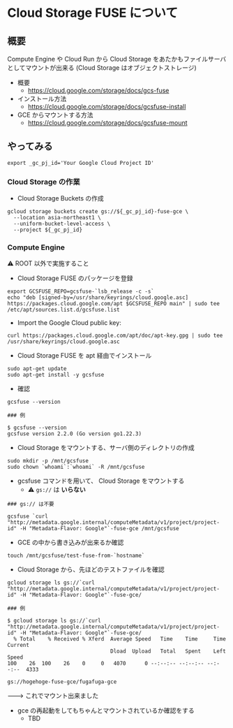 # Cloud Storage FUSE について

## 概要

Compute Engine や Cloud Run から Cloud Storage をあたかもファイルサーバとしてマウントが出来る (Cloud Storage はオブジェクトストレージ)

- 概要
  - https://cloud.google.com/storage/docs/gcs-fuse
- インストール方法
  - https://cloud.google.com/storage/docs/gcsfuse-install
- GCE からマウントする方法
  - https://cloud.google.com/storage/docs/gcsfuse-mount


## やってみる

```
export _gc_pj_id='Your Google Cloud Project ID'
```

### Cloud Storage の作業

- Cloud Storage Buckets の作成

```
gcloud storage buckets create gs://${_gc_pj_id}-fuse-gce \
  --location asia-northeast1 \
  --uniform-bucket-level-access \
  --project ${_gc_pj_id}
```

### Compute Engine

:warning: ROOT 以外で実施すること

- Cloud Storage FUSE のパッケージを登録

```
export GCSFUSE_REPO=gcsfuse-`lsb_release -c -s`
echo "deb [signed-by=/usr/share/keyrings/cloud.google.asc] https://packages.cloud.google.com/apt $GCSFUSE_REPO main" | sudo tee /etc/apt/sources.list.d/gcsfuse.list
```

- Import the Google Cloud public key:

```
curl https://packages.cloud.google.com/apt/doc/apt-key.gpg | sudo tee /usr/share/keyrings/cloud.google.asc
```

- Cloud Storage FUSE を apt 経由でインストール

```
sudo apt-get update
sudo apt-get install -y gcsfuse
```

- 確認

```
gcsfuse --version
```
```
### 例

$ gcsfuse --version
gcsfuse version 2.2.0 (Go version go1.22.3)
```

- Cloud Storage をマウントする、サーバ側のディレクトリの作成

```
sudo mkdir -p /mnt/gcsfuse
sudo chown `whoami`:`whoami` -R /mnt/gcsfuse
```

- gcsfuse コマンドを用いて、 Cloud Storage をマウントする
  - :warning: `gs://` は **いらない**

```
### gs:// は不要

gcsfuse `curl "http://metadata.google.internal/computeMetadata/v1/project/project-id" -H "Metadata-Flavor: Google"`-fuse-gce /mnt/gcsfuse
```

- GCE の中から書き込みが出来るか確認

```
touch /mnt/gcsfuse/test-fuse-from-`hostname`
```

- Cloud Storage から、先ほどのテストファイルを確認

```
gcloud storage ls gs://`curl "http://metadata.google.internal/computeMetadata/v1/project/project-id" -H "Metadata-Flavor: Google"`-fuse-gce/
```
```
### 例

$ gcloud storage ls gs://`curl "http://metadata.google.internal/computeMetadata/v1/project/project-id" -H "Metadata-Flavor: Google"`-fuse-gce/
  % Total    % Received % Xferd  Average Speed   Time    Time     Time  Current
                                 Dload  Upload   Total   Spent    Left  Speed
100    26  100    26    0     0   4070      0 --:--:-- --:--:-- --:--:--  4333

gs://hogehoge-fuse-gce/fugafuga-gce
```

---> これでマウント出来ました

- gce の再起動をしてもちゃんとマウントされているか確認をする
  - TBD
